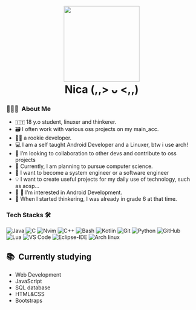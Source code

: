 <h1 align='center'>
  <br>
  <a href='https://www.youtube.com/watch?v=BX2hze0784Q&t=191'><img src='https://scontent.fceb3-1.fna.fbcdn.net/v/t39.30808-1/399644451_1930214827352372_8536415672298496874_n.jpg?stp=cp0_dst-jpg_e15_q65_s720x720&_nc_cat=102&ccb=1-7&_nc_sid=5f2048&efg=eyJpIjoiYiJ9&_nc_eui2=AeHPzpIRMQVNst_H1BdlZyCQvufbv6ArHr--59u_oCsevz_uysUexSf6TMTs0mYzwx_bTAe4O-PJhN70nQ3SuxTp&_nc_ohc=1H3p24QhJ-8AX8fbkXL&_nc_ht=scontent.fceb3-1.fna&oh=00_AfC2gcE2tGvPyoDRFpG1s0K0PLw-2J-ZL-7Bp-S2Jk5d9A&oe=65575BE2' width='200'></a>
  <br>
  Nica (,,> ᴗ <,,)
  <br>
</h1>

### 👨🏻‍💻 &nbsp;About Me

- 🇮🇹 18 y.o student, linuxer and thinkerer.
- 🗃️ I often work with various oss projects on my main_acc.
- 👷🏻 a rookie developer.
- 💻 I am a self taught Android Developer and a Linuxer, btw i use arch!
- 💞️ I’m looking to collaboration to other devs and contribute to oss projects
- 🔭 Currently, I am planning to pursue computer science.
- 🚀 I want to become a system engineer or a software engineer 
- 💡 I want to create useful projects for my daily use of technology, such as aosp...
- 📝 👀 I’m interested in Android Development.
- 🌱 When I started thinkering, I was already in grade 6 at that time.

<!-- CREDITS FOR Matson -->
### Tech Stacks 🛠 
![Java](https://img.shields.io/badge/Java-ED8B00?style=for-the-badge&logo=openjdk&logoColor=white)
![C](https://img.shields.io/badge/C-00599C?style=for-the-badge&logo=c&logoColor=white)
![Nvim](https://img.shields.io/badge/NeoVim-%2357A143.svg?&style=for-the-badge&logo=neovim&logoColor=white)
![C++](https://img.shields.io/badge/C%2B%2B-00599C?style=for-the-badge&logo=c%2B%2B&logoColor=white)
![Bash](https://img.shields.io/badge/Shell_Script-121011?style=for-the-badge&logo=gnu-bash&logoColor=white)
![Kotlin](https://img.shields.io/badge/Kotlin-0095D5?&style=for-the-badge&logo=kotlin&logoColor=white)
![Git](https://img.shields.io/badge/git-%23F05033.svg?style=for-the-badge&logo=git&logoColor=white) 
![Python](https://img.shields.io/badge/Python-3776AB?style=for-the-badge&logo=python&logoColor=white)
![GitHub](https://img.shields.io/badge/github-%23121011.svg?style=for-the-badge&logo=github&logoColor=white)
![Lua](https://img.shields.io/badge/Lua-2C2D72?style=for-the-badge&logo=lua&logoColor=white)
![VS Code](https://img.shields.io/badge/Visual_Studio_Code-0078D4?style=for-the-badge&logo=visual%20studio%20code&logoColor=white)
![Eclipse-IDE](https://img.shields.io/badge/Eclipse-2C2255?style=for-the-badge&logo=eclipse&logoColor=white)
![Arch linux](https://img.shields.io/badge/Arch_Linux-1793D1?style=for-the-badge&logo=arch-linux&logoColor=white)



 ## 📚 &nbsp;Currently studying

  - Web Development
  - JavaScript
  - SQL database
  - HTML&CSS
  - Bootstraps

<!---
HarryGelominaMatson/HarryGelominaMatson is a ✨ special ✨ repository because its `README.md` (this file) appears on your GitHub profile.
You can click the Preview link to take a look at your changes.
--->

